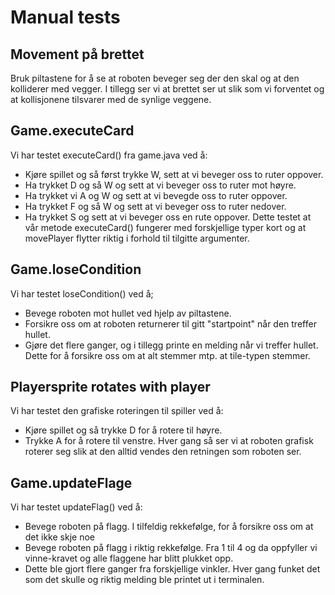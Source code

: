 # Manual tests

## Movement på brettet
Bruk piltastene for å se at roboten beveger seg der den skal og at den kolliderer med vegger. I tillegg ser vi at brettet ser ut slik som vi forventet og at kollisjonene tilsvarer med de synlige veggene.

## Game.executeCard
Vi har testet executeCard() fra game.java ved å:
 - Kjøre spillet og så først trykke W, sett at vi beveger oss to ruter oppover.
 - Ha trykket D og så W og sett at vi beveger oss to ruter mot høyre. 
 - Ha trykket vi A og W og sett at vi bevegde oss to ruter oppover. 
 - Ha trykket F og så W og sett at vi beveger oss to ruter nedover. 
 - Ha trykket S og sett at vi beveger oss en rute oppover. 
 Dette testet at vår metode executeCard() fungerer med forskjellige typer kort og at movePlayer flytter riktig i forhold til tilgitte argumenter.
 
 ## Game.loseCondition
 Vi har testet loseCondition() ved å;
 - Bevege roboten mot hullet ved hjelp av piltastene.
 - Forsikre oss om at roboten returnerer til gitt "startpoint" når den treffer hullet.
 - Gjøre det flere ganger, og i tillegg printe en melding når vi treffer hullet. Dette for å forsikre oss om at alt stemmer mtp. at tile-typen stemmer.


## Playersprite rotates with player
Vi har testet den grafiske roteringen til spiller ved å:
 - Kjøre spillet og så trykke D for å rotere til høyre.
 - Trykke A for å rotere til venstre.
 Hver gang så ser vi at roboten grafisk roterer seg slik at den alltid vendes den retningen som roboten ser. 

## Game.updateFlage
Vi har testet updateFlag() ved å:
 - Bevege roboten på flagg. I tilfeldig rekkefølge, for å forsikre oss om at det ikke skje noe
 - Bevege roboten på flagg i riktig rekkefølge. Fra 1 til 4 og da oppfyller vi vinne-kravet og alle flaggene har blitt plukket opp.
 - Dette ble gjort flere ganger fra forskjellige vinkler. Hver gang funket det som det skulle og riktig melding ble printet ut i terminalen. 